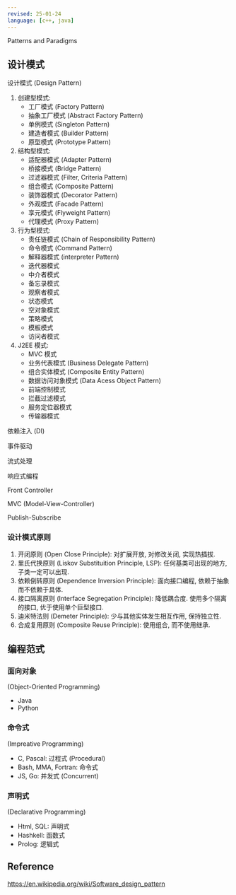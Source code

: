 ```yaml
---
revised: 25-01-24 
language: [c++, java]
---
```


Patterns and Paradigms

## 设计模式

设计模式 (Design Pattern)

1. 创建型模式:
	- 工厂模式 (Factory Pattern)
	- 抽象工厂模式 (Abstract Factory Pattern)
	- 单例模式 (Singleton Pattern)
	- 建造者模式 (Builder Pattern)
	- 原型模式 (Prototype Pattern)
2. 结构型模式:
	- 适配器模式 (Adapter Pattern)
	- 桥接模式 (Bridge Pattern)
	- 过滤器模式 (Filter, Criteria Pattern)
	- 组合模式 (Composite Pattern)
	- 装饰器模式 (Decorator Pattern)
	- 外观模式 (Facade Pattern)
	- 享元模式 (Flyweight Pattern)
	- 代理模式 (Proxy Pattern)
3. 行为型模式:
	- 责任链模式 (Chain of Responsibility Pattern)
	- 命令模式 (Command Pattern)
	- 解释器模式 (interpreter Pattern)
	- 迭代器模式
	- 中介者模式
	- 备忘录模式
	- 观察者模式
	- 状态模式
	- 空对象模式
	- 策略模式
	- 模板模式
	- 访问者模式
4. J2EE 模式:
	- MVC 模式
	- 业务代表模式 (Business Delegate Pattern)
	- 组合实体模式 (Composite Entity Pattern)
	- 数据访问对象模式 (Data Acess Object Pattern)
	- 前端控制模式
	- 拦截过滤模式
	- 服务定位器模式
	- 传输器模式

依赖注入 (DI)

事件驱动

流式处理

响应式编程

Front Controller

MVC (Model-View-Controller)

Publish-Subscribe

### 设计模式原则

1. 开闭原则 (Open Close Principle): 对扩展开放, 对修改关闭, 实现热插拔.
2. 里氏代换原则 (Liskov Substituition Principle, LSP): 任何基类可出现的地方, 子类一定可以出现.
3. 依赖倒转原则 (Dependence Inversion Principle): 面向接口编程, 依赖于抽象而不依赖于具体.
4. 接口隔离原则 (Interface Segregation Principle): 降低耦合度. 使用多个隔离的接口, 优于使用单个巨型接口.
5. 迪米特法则 (Demeter Principle): 少与其他实体发生相互作用, 保持独立性.
6. 合成复用原则 (Composite Reuse Principle): 使用组合, 而不使用继承.

## 编程范式

### 面向对象

(Object-Oriented Programming)

- Java
- Python

### 命令式

(Impreative Programming)

- C, Pascal: 过程式 (Procedural)
- Bash, MMA, Fortran: 命令式
- JS, Go: 并发式 (Concurrent)

### 声明式

(Declarative Programming)

- Html, SQL: 声明式
- Hashkell: 函数式
- Prolog: 逻辑式

## Reference

https://en.wikipedia.org/wiki/Software_design_pattern
